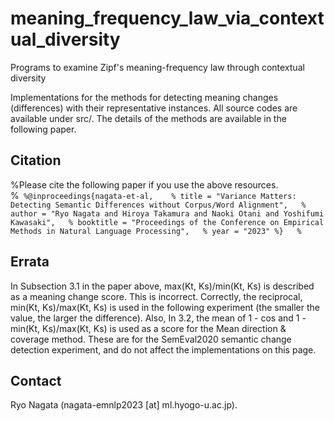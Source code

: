 # meaning_frequency_law_via_contextual_diversity
Programs to examine Zipf's meaning-frequency law through contextual diversity

Implementations for the methods for detecting meaning changes (differences) with their representative instances. All source codes are available under src/. The details of the methods are available in the following paper.

## Citation
%Please cite the following paper if you use the above resources.  
%```
%@inproceedings{nagata-et-al,   
% title = "Variance Matters: Detecting Semantic Differences without Corpus/Word Alignment",  
% author = "Ryo Nagata and Hiroya Takamura and Naoki Otani and Yoshifumi Kawasaki",  
% booktitle = "Proceedings of the Conference on Empirical Methods in Natural Language Processing",  
% year = "2023"
%}  
%```
## Errata
In Subsection 3.1 in the paper above, max(Kt, Ks)/min(Kt, Ks) is described as a meaning change score. This is incorrect. Correctly, the reciprocal, min(Kt, Ks)/max(Kt, Ks) is used in the following experiment (the smaller the value, the larger the difference). Also, In 3.2, the mean of 1 - cos and 1 - min(Kt, Ks)/max(Kt, Ks) is used as a score for the Mean direction & coverage method. These are for the SemEval2020 semantic change detection experiment, and do not affect the implementations on this page.

## Contact
Ryo Nagata (nagata-emnlp2023 [at] ml.hyogo-u.ac.jp).
